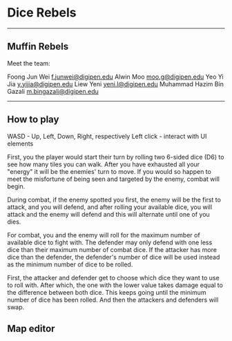 
# Dice Rebels
---
## Muffin Rebels

Meet the team:

Foong Jun Wei                   f.junwei@digipen.edu
Alwin Moo                       moo.g@digipen.edu
Yeo Yi Jia                      y.yijia@digipen.edu
Liew Yeni                       yeni.l@digipen.edu
Muhammad Hazim Bin Gazali       m.bingazali@digipen.edu

---
## How to play

WASD - Up, Left, Down, Right, respectively
Left click - interact with UI elements

First, you the player would start their turn by rolling two 6-sided 
dice (D6) to see how many tiles you can walk.
After you have exhausted all your "energy" it will be the
enemies' turn to move.
If you would so happen to meet the misfortune of being
seen and targeted by the enemy, combat will begin.

During combat, if the enemy spotted you first, the enemy will
be the first to attack, and you will defend, and after rolling
your available dice, you will attack and the enemy will defend
and this will alternate until one of you dies.

For combat, you and the enemy will roll for the maximum
number of available dice to fight with. The defender may only
defend with one less dice than their maximum number of combat
dice. If the attacker has more dice than the defender, the
defender's number of dice will be used instead as the minimum
number of dice to be rolled.

First, the attacker and defender get to choose which dice
they want to use to roll with. After which, the one with the lower
value takes damage equal to the difference between both dice.
This keeps going until the minimum number of dice has been
rolled. And then the attackers and defenders will swap.

## Map editor

